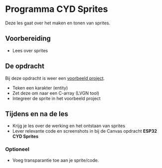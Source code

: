 # Programma CYD Sprites

Deze les gaat over het maken en tonen van sprites.

## Voorbereiding

- Lees over sprites

## De opdracht

Bij deze opdracht is weer een [voorbeeld project](). 

  - Teken een karakter (entity)
  - Zet deze om naar een C-array (LVGN tool)
  - Integreer de sprite in het voorbeeld project

## Tijdens en na de les

- Krijg je les over de werking en het ontstaan van sprites
- Lever relevante code en screenshots in bij de Canvas opdracht **ESP32 CYD Sprites**

### Optioneel

- Voeg transparantie toe aan je sprite/code.